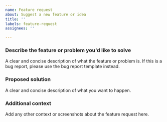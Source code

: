 ```yaml
---
name: Feature request
about: Suggest a new feature or idea
title: ''
labels: feature-request
assignees: ''

---
```


<!-- Please search existing issues to avoid creating duplicates. -->

### Describe the feature or problem you'd like to solve

A clear and concise description of what the feature or problem is. If this is a bug report, please use the bug report template instead.

### Proposed solution

A clear and concise description of what you want to happen.

### Additional context

Add any other context or screenshots about the feature request here.
